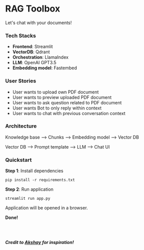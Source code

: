 # RAG Toolbox

Let's chat with your documents!

### **Tech Stacks**
- **Frontend**: Streamlit
- **VectorDB**: Qdrant
- **Orchestration**: LlamaIndex
- **LLM**: OpenAI GPT3.5
- **Embedding model**: Fastembed

### **User Stories**
- User wants to upload own PDF document
- User wants to preview uploaded PDF document
- User wants to ask question related to PDF document
- User wants Bot to only reply within context
- User wants to chat with previous conversation context

### **Architecture**

Knowledge base  --> Chunks --> Embedding model --> Vector DB

Vector DB --> Prompt template --> LLM --> Chat UI

### **Quickstart**

**Step 1**: Install dependencies
```
pip install -r requirements.txt
```

**Step 2**: Run application
```
streamlit run app.py
```
Application will be opened in a browser.

**Done!**

<br>
<br>

***Credit to [Akshay](https://x.com/akshay_pachaar/status/1783114332471279712) for inspiration!***